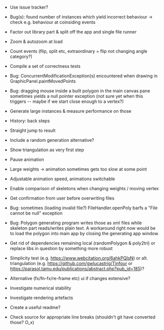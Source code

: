 * Use issue tracker?

* Bug(s): found number of instances which yield incorrect behaviour -> check e.g. behaviour at coinsiding events

* Factor out library part & split off the app and single file runner

* Zoom & autozoom at load

* Count events (flip, split etc, extraordinary = flip not changing angle
  category?)

* Compile a set of correctness tests

* Bug: ConcurrentModificationException(s) encountered when drawing in GraphicPanel.paintMovedPoints

* Bug: dragging mouse inside a built polygon in the main canvas pane sometimes
  yields a null pointer exception (not sure yet when this triggers -- maybe if
  we start close enough to a vertex?)

* Generate large instances & measure performance on those

* History: back steps

* Straight jump to result

* Include a random generation alternative?

* Show triangulation as very first step

* Pause animation

* Large weights -> animation sometimes gets too slow at some point

* Adjustable animation speed, animations switchable

* Enable comparison of skeletons when changing weights / moving vertex

* Get confirmation from user before overwriting files

* Bug: sometimes (loading invalid file?) FileHandler.openPoly barfs a "File cannot be null" exception

* Bug: Polygon generating program writes those as xml files while skeleton part
  reads/writes plain text.  A workaround right now would be to load the polygon
  into main app by closing the generating app window.

* Get rid of dependencies remaining local (randomPolygon & poly2tri)
  or replace libs in question by something more robust

* Simplicity test (e.g. https://www.webcitation.org/6ahkPQIsN) or
  alt. triangulation (e.g.  https://github.com/gwlucastrig/Tinfour
  or https://parasol.tamu.edu/publications/abstract.php?pub_id=185)?

* Alternative (fx/fn-fx/re-frame etc) ui if changes extensive?

* Investigate numerical stability

* Investigate rendering artefacts

* Create a useful readme?

* Check source for appropriate line breaks (shouldn't git have converted those? O_x)
